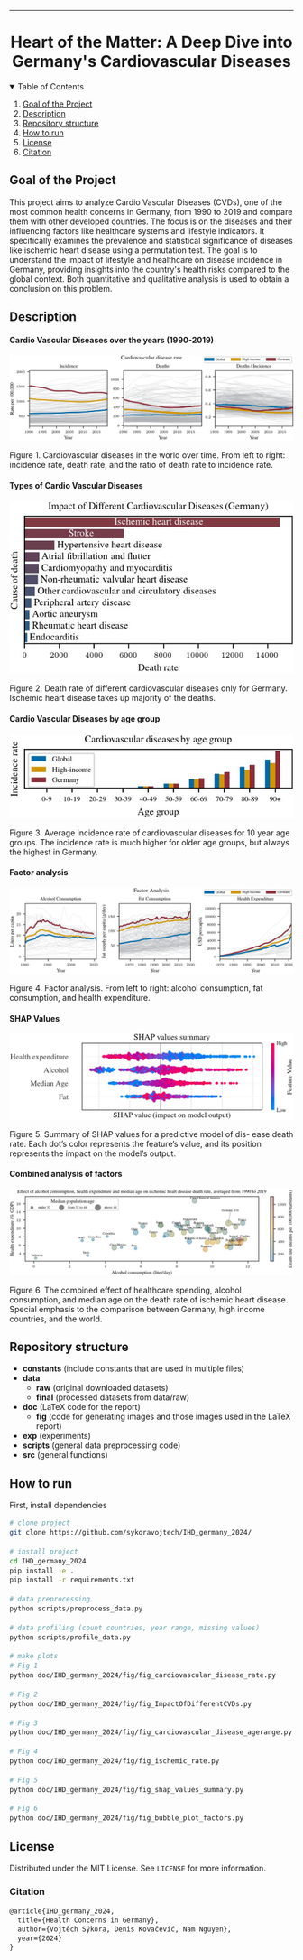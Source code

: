 <!--
## Docstrings
"""
This is an example of Google style.

Args:
    param1: This is the first param.
    param2: This is a second param.

Returns:
    This is a description of what is returned.

Raises:
    KeyError: Raises an exception.
"""

https://docs.google.com/document/d/1u-LVvFSsDFmDl7H6Y-cFUUbPc1N2QNrFJSKC9aFDCZs/edit -->

---

<div align="center">    
 
# Heart of the Matter: A Deep Dive into Germany's Cardiovascular Diseases 
</div>

<!-- TABLE OF CONTENTS -->
<details open="open">
  <summary>Table of Contents</summary>
  <ol>
    <li><a href="#goal-of-the-project">Goal of the Project</a></li>
    <li><a href="#description">Description</a></li>
    <li><a href="#repository-structure">Repository structure</a></li>
    <li><a href="#how-to-run">How to run </a></li>
    <li><a href="#license">License</a></li>
    <li><a href="#citation">Citation</a></li>
  </ol>
</details>

<!-- <li>
      <a href="#description">Description</a>
      <ul>
        <li><a href="#dependencies">Dependencies</a></li>
        <li><a href="#installation">Installation</a></li>
      </ul>
</li> -->
 
## Goal of the Project
This project aims to analyze Cardio Vascular Diseases (CVDs), one of the most common health concerns in Germany, from 1990 to 2019 and compare them with other developed countries. The focus is on the diseases and their influencing factors like healthcare systems and lifestyle indicators. It specifically examines the prevalence and statistical significance of diseases like ischemic heart disease using a permutation test. The goal is to understand the impact of lifestyle and healthcare on disease incidence in Germany, providing insights into the country's health risks compared to the global context. Both quantitative and qualitative analysis is used to obtain a conclusion on this problem.


## Description
#### Cardio Vascular Diseases over the years (1990-2019)
![CVDs plot](doc/IHD_germany_2024/fig/fig_cardiovascular_disease_rate.jpg "Cardio Vascular Diseases Rate / Incidence / Ratio")

Figure 1. Cardiovascular diseases in the world over time. From left to right: incidence rate, death rate, and the ratio of death rate to incidence rate. 

#### Types of Cardio Vascular Diseases 
![Different CVDs](doc/IHD_germany_2024/fig/fig_ImpactOfDifferentCVDs.jpg "Types of Cardio Vascular Diseases ")

Figure 2. Death rate of different cardiovascular diseases only for
Germany. Ischemic heart disease takes up majority of the deaths.

#### Cardio Vascular Diseases by age group
![Age group](doc/IHD_germany_2024/fig/fig_cardiovascular_disease_agerange.jpg "Cardio Vascular Diseases by age group")

Figure 3. Average incidence rate of cardiovascular diseases for 10
year age groups. The incidence rate is much higher for older age
groups, but always the highest in Germany.

#### Factor analysis
![Factor analysis](doc/IHD_germany_2024/fig/fig_factor_analysis.jpg "Factor analysis")

Figure 4. Factor analysis. From left to right: alcohol consumption, fat consumption, and health expenditure.

#### SHAP Values
![SHAP Values](doc/IHD_germany_2024/fig/fig_shap_values_summary.jpg "SHAP Values")

Figure 5. Summary of SHAP values for a predictive model of dis-
ease death rate. Each dot’s color represents the feature’s value, and its position represents the impact on the model’s output.

#### Combined analysis of factors
![Combined analysis of factors](doc/IHD_germany_2024/fig/fig_bubble_plot_factors.jpg "Combined analysis of factors")

Figure 6. The combined effect of healthcare spending, alcohol consumption, and median age on the death rate of ischemic heart disease. Special emphasis to the comparison between Germany, high income countries, and the world.


## Repository structure
- **constants** (include constants that are used in multiple files)
- **data**
  - **raw** (original downloaded datasets)
  - **final** (processed datasets from data/raw)
- **doc** (LaTeX code for the report)
  - **fig** (code for generating images and those images used in the LaTeX report)
- **exp** (experiments)
- **scripts** (general data preprocessing code)
- **src** (general functions)


## How to run   
First, install dependencies   
```bash
# clone project   
git clone https://github.com/sykoravojtech/IHD_germany_2024/

# install project   
cd IHD_germany_2024
pip install -e .   
pip install -r requirements.txt

# data preprocessing
python scripts/preprocess_data.py

# data profiling (count countries, year range, missing values)
python scripts/profile_data.py

# make plots
# Fig 1
python doc/IHD_germany_2024/fig/fig_cardiovascular_disease_rate.py

# Fig 2
python doc/IHD_germany_2024/fig/fig_ImpactOfDifferentCVDs.py

# Fig 3
python doc/IHD_germany_2024/fig/fig_cardiovascular_disease_agerange.py

# Fig 4
python doc/IHD_germany_2024/fig/fig_ischemic_rate.py

# Fig 5
python doc/IHD_germany_2024/fig/fig_shap_values_summary.py

# Fig 6
python doc/IHD_germany_2024/fig/fig_bubble_plot_factors.py

```

## License
Distributed under the MIT License. See `LICENSE` for more information.


### Citation   
```
@article{IHD_germany_2024,
  title={Health Concerns in Germany},
  author={Vojtěch Sýkora, Denis Kovačević, Nam Nguyen},
  year={2024}
}
```   